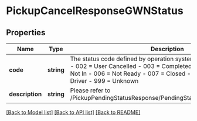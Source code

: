 # PickupCancelResponseGWNStatus

## Properties
Name | Type | Description | Notes
------------ | ------------- | ------------- | -------------
**code** | **string** | The status code defined by operation system. - 001 &#x3D; User Triggered - 002 &#x3D; User Cancelled - 003 &#x3D; Completed - 004 &#x3D; Missed - 005 &#x3D; Not In - 006 &#x3D; Not Ready - 007 &#x3D; Closed - 008 &#x3D; Cancelled By Driver - 999 &#x3D; Unknown | 
**description** | **string** | Please refer to /PickupPendingStatusResponse/PendingStatus/PickupStatusMessage | [optional] 

[[Back to Model list]](../../README.md#documentation-for-models) [[Back to API list]](../../README.md#documentation-for-api-endpoints) [[Back to README]](../../README.md)


